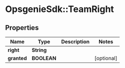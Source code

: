 # OpsgenieSdk::TeamRight

## Properties
Name | Type | Description | Notes
------------ | ------------- | ------------- | -------------
**right** | **String** |  | 
**granted** | **BOOLEAN** |  | [optional] 



